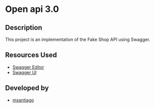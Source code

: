 # Open api 3.0

## Description
This project is an implementation of the Fake Shop API using Swagger.

## Resources Used
- [Swagger Editor](https://editor.swagger.io/)
- [Swagger UI](https://swagger.io/tools/swagger-ui/download/)

## Developed by
- [msantiago](https://github.com/msantiago0893)
